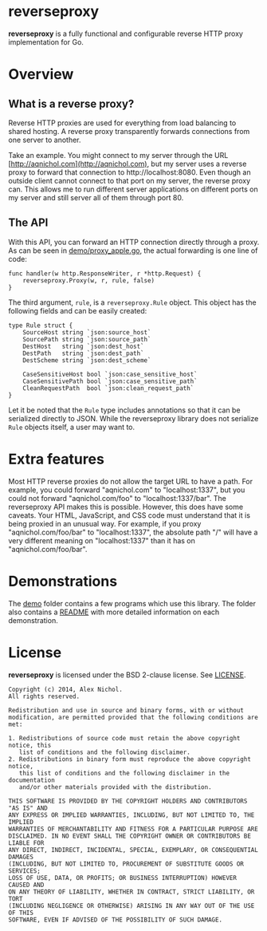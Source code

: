 # reverseproxy

**reverseproxy** is a fully functional and configurable reverse HTTP proxy implementation for Go.

# Overview

## What is a reverse proxy?

Reverse HTTP proxies are used for everything from load balancing to shared hosting. A reverse proxy transparently forwards connections from one server to another.

Take an example. You might connect to my server through the URL [http://aqnichol.com](http://aqnichol.com), but my server uses a reverse proxy to forward that connection to http://localhost:8080. Even though an outside client cannot connect to that port on my server, the reverse proxy can. This allows me to run different server applications on different ports on my server and still server all of them through port 80.

## The API

With this API, you can forward an HTTP connection directly through a proxy. As can be seen in [demo/proxy_apple.go](demo/proxy_apple.go), the actual forwarding is one line of code:

    func handler(w http.ResponseWriter, r *http.Request) {
    	reverseproxy.Proxy(w, r, rule, false)
    }

The third argument, `rule`, is a `reverseproxy.Rule` object. This object has the following fields and can be easily created:

    type Rule struct {
    	SourceHost string `json:source_host`
    	SourcePath string `json:source_path`
    	DestHost   string `json:dest_host`
    	DestPath   string `json:dest_path`
    	DestScheme string `json:dest_scheme`

    	CaseSensitiveHost bool `json:case_sensitive_host`
    	CaseSensitivePath bool `json:case_sensitive_path`
    	CleanRequestPath  bool `json:clean_request_path`
    }

Let it be noted that the `Rule` type includes annotations so that it can be serialized directly to JSON. While the reverseproxy library does not serialize `Rule` objects itself, a user may want to.

# Extra features

Most HTTP reverse proxies do not allow the target URL to have a path. For example, you could forward "aqnichol.com" to "localhost:1337", but you could not forward "aqnichol.com/foo" to "localhost:1337/bar". The reverseproxy API makes this is possible. However, this does have some caveats. Your HTML, JavaScript, and CSS code must understand that it is being proxied in an unusual way. For example, if you proxy "aqnichol.com/foo/bar" to "localhost:1337", the absolute path "/" will have a very different meaning on "localhost:1337" than it has on "aqnichol.com/foo/bar".

# Demonstrations

The [demo](demo) folder contains a few programs which use this library. The folder also contains a [README](demo/README.md) with more detailed information on each demonstration.

# License

**reverseproxy** is licensed under the BSD 2-clause license. See [LICENSE](LICENSE).

```
Copyright (c) 2014, Alex Nichol.
All rights reserved.

Redistribution and use in source and binary forms, with or without
modification, are permitted provided that the following conditions are met:

1. Redistributions of source code must retain the above copyright notice, this
   list of conditions and the following disclaimer. 
2. Redistributions in binary form must reproduce the above copyright notice,
   this list of conditions and the following disclaimer in the documentation
   and/or other materials provided with the distribution.

THIS SOFTWARE IS PROVIDED BY THE COPYRIGHT HOLDERS AND CONTRIBUTORS "AS IS" AND
ANY EXPRESS OR IMPLIED WARRANTIES, INCLUDING, BUT NOT LIMITED TO, THE IMPLIED
WARRANTIES OF MERCHANTABILITY AND FITNESS FOR A PARTICULAR PURPOSE ARE
DISCLAIMED. IN NO EVENT SHALL THE COPYRIGHT OWNER OR CONTRIBUTORS BE LIABLE FOR
ANY DIRECT, INDIRECT, INCIDENTAL, SPECIAL, EXEMPLARY, OR CONSEQUENTIAL DAMAGES
(INCLUDING, BUT NOT LIMITED TO, PROCUREMENT OF SUBSTITUTE GOODS OR SERVICES;
LOSS OF USE, DATA, OR PROFITS; OR BUSINESS INTERRUPTION) HOWEVER CAUSED AND
ON ANY THEORY OF LIABILITY, WHETHER IN CONTRACT, STRICT LIABILITY, OR TORT
(INCLUDING NEGLIGENCE OR OTHERWISE) ARISING IN ANY WAY OUT OF THE USE OF THIS
SOFTWARE, EVEN IF ADVISED OF THE POSSIBILITY OF SUCH DAMAGE.
```